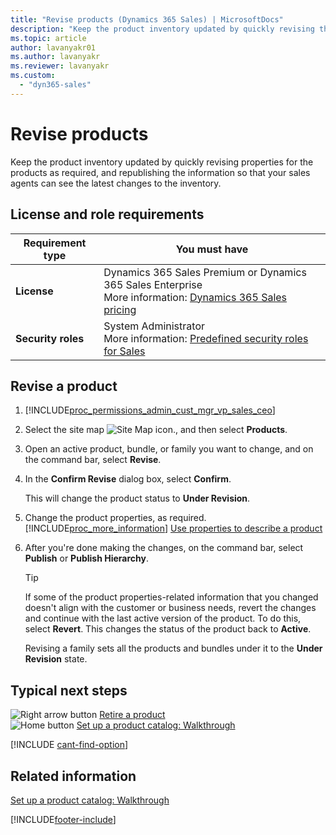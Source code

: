 ```yaml
---
title: "Revise products (Dynamics 365 Sales) | MicrosoftDocs"
description: "Keep the product inventory updated by quickly revising the products in Dynamics 365 Sales."
ms.topic: article
author: lavanyakr01
ms.author: lavanyakr
ms.reviewer: lavanyakr
ms.custom: 
  - "dyn365-sales"
---
```

# Revise products 

Keep the product inventory updated by quickly revising properties for the products as required, and republishing the information so that your sales agents can see the latest changes to the inventory.

## License and role requirements
| Requirement type | You must have |  
|-----------------------|---------|
| **License** | Dynamics 365 Sales Premium or Dynamics 365 Sales Enterprise  <br>More information: [Dynamics 365 Sales pricing](https://dynamics.microsoft.com/sales/pricing/) |
| **Security roles** | System Administrator <br> More information: [Predefined security roles for Sales](security-roles-for-sales.md)|



## Revise a product

1. [!INCLUDE[proc_permissions_admin_cust_mgr_vp_sales_ceo](../includes/proc-permissions-admin-cust-mgr-vp-sales-ceo.md)]  
  
2. Select the site map ![Site Map icon.](media/site-map-icon.png "site map icon"), and then select **Products**. 
    
3. Open an active product, bundle, or family you want to change, and on the command bar, select **Revise**.  

  
4. In the **Confirm Revise** dialog box, select **Confirm**.


    This will change the product status to **Under Revision**.  
  
5. Change the product properties, as required. [!INCLUDE[proc_more_information](../includes/proc-more-information.md)] [Use properties to describe a product](use-properties-describe-product.md)  
  
6. After you're done making the changes, on the command bar, select **Publish** or **Publish Hierarchy**.  
  
   > [!TIP]
   > 
   >  If some of the product properties-related information that you changed doesn't align with the customer or business needs, revert the changes and continue with the last active version of the product. To do this, select **Revert**. This changes the status of the product back to **Active**.  
  
   Revising a family sets all the products and bundles under it to the **Under Revision** state.   

 
## Typical next steps  
 ![Right arrow button](media/orange-right-arrow-button.png "Right arrow button") [Retire a product](retire-product.md)  
  ![Home button](media/walkthrough-home.png "Home button") [Set up a product catalog: Walkthrough](set-up-product-catalog-walkthrough.md)  

[!INCLUDE [cant-find-option](../includes/cant-find-option.md)]

## Related information  
 [Set up a product catalog: Walkthrough](set-up-product-catalog-walkthrough.md)


[!INCLUDE[footer-include](../includes/footer-banner.md)]
